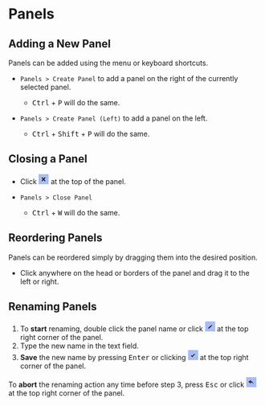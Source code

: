 # Panels

## Adding a New Panel <a name="add"></a>

Panels can be added using the menu or keyboard shortcuts. 

- `Panels > Create Panel` to add a panel on the right of the currently selected panel.
    - <kbd>Ctrl</kbd> + <kbd>P</kbd> will do the same.

- `Panels > Create Panel (Left)` to add a panel on the left.
    - <kbd>Ctrl</kbd> + <kbd>Shift</kbd> + <kbd>P</kbd> will do the same.

## Closing a Panel <a name="close"></a>

- Click ![The x icon](images/panels/deletePanel.png) at the top of the panel.

- `Panels > Close Panel`
    - <kbd>Ctrl</kbd> + <kbd>W</kbd> will do the same.

## Reordering Panels <a name="reorder"></a>

Panels can be reordered simply by dragging them into the desired position.

- Click anywhere on the head or borders of the panel and drag it to the left or right.

## Renaming Panels <a name="rename"></a>

1. To __start__ renaming, double click the panel name or click ![The pencil icon](images/panels/startPanelRename.png?raw=true) at the top right corner of the panel.
2. Type the new name in the text field.
3. __Save__ the new name by pressing <kbd>Enter</kbd> or clicking ![The tick icon](images/panels/savePanelRename.png?raw=true) at the top right corner of the panel.

To __abort__ the renaming action any time before step 3, press <kbd>Esc</kbd> or click ![The undo arrow icon](images/panels/cancelPanelRename.png?raw=true) at the top right corner of the panel.
